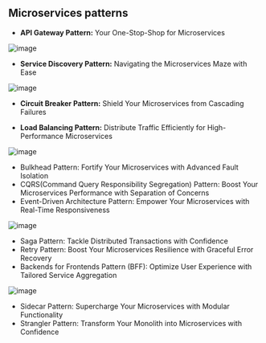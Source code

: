 ## Microservices patterns

- **API Gateway Pattern:** Your One-Stop-Shop for Microservices

![image](https://github.com/VikasViki/Learnings/assets/22794763/300b8e8c-9e02-45b0-9be8-32b98fe1a975)

- **Service Discovery Pattern:** Navigating the Microservices Maze with Ease

![image](https://github.com/VikasViki/Learnings/assets/22794763/7daa8ce2-ea10-451e-8613-6d83ef0afff4)

- **Circuit Breaker Pattern:** Shield Your Microservices from Cascading Failures

- **Load Balancing Pattern:** Distribute Traffic Efficiently for High-Performance Microservices

![image](https://github.com/VikasViki/Learnings/assets/22794763/01e9469c-f67f-487a-986c-cb02126cb411)

- Bulkhead Pattern: Fortify Your Microservices with Advanced Fault Isolation
- CQRS(Command Query Responsibility Segregation) Pattern: Boost Your Microservices Performance with Separation of Concerns
- Event-Driven Architecture Pattern: Empower Your Microservices with Real-Time Responsiveness

![image](https://github.com/VikasViki/Learnings/assets/22794763/bd305154-c708-4144-ba8e-a5a587aa12e1)

- Saga Pattern: Tackle Distributed Transactions with Confidence
- Retry Pattern: Boost Your Microservices Resilience with Graceful Error Recovery
- Backends for Frontends Pattern (BFF): Optimize User Experience with Tailored Service Aggregation

![image](https://github.com/VikasViki/Learnings/assets/22794763/5fea3088-2764-4ae5-a977-a897b1fbd006)

- Sidecar Pattern: Supercharge Your Microservices with Modular Functionality
- Strangler Pattern: Transform Your Monolith into Microservices with Confidence
